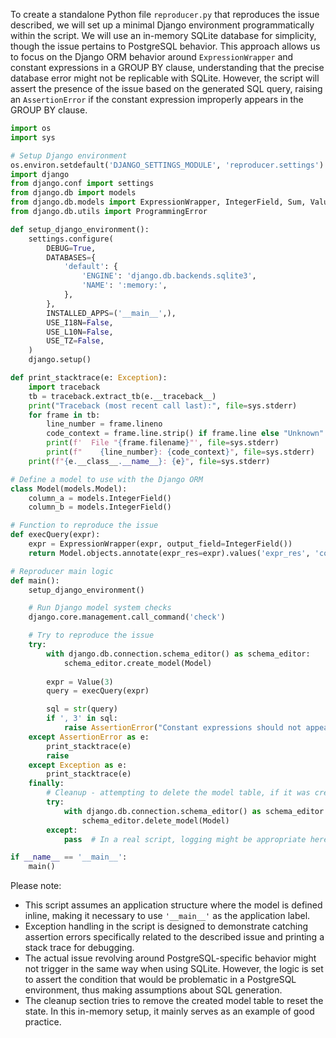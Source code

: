 To create a standalone Python file `reproducer.py` that reproduces the issue described, we will set up a minimal Django environment programmatically within the script. We will use an in-memory SQLite database for simplicity, though the issue pertains to PostgreSQL behavior. This approach allows us to focus on the Django ORM behavior around `ExpressionWrapper` and constant expressions in a GROUP BY clause, understanding that the precise database error might not be replicable with SQLite. However, the script will assert the presence of the issue based on the generated SQL query, raising an `AssertionError` if the constant expression improperly appears in the GROUP BY clause.

```python
import os
import sys

# Setup Django environment
os.environ.setdefault('DJANGO_SETTINGS_MODULE', 'reproducer.settings')
import django
from django.conf import settings
from django.db import models
from django.db.models import ExpressionWrapper, IntegerField, Sum, Value
from django.db.utils import ProgrammingError

def setup_django_environment():
    settings.configure(
        DEBUG=True,
        DATABASES={
            'default': {
                'ENGINE': 'django.db.backends.sqlite3',
                'NAME': ':memory:',
            },
        },
        INSTALLED_APPS=('__main__',),
        USE_I18N=False,
        USE_L10N=False,
        USE_TZ=False,
    )
    django.setup()

def print_stacktrace(e: Exception):
    import traceback
    tb = traceback.extract_tb(e.__traceback__)
    print("Traceback (most recent call last):", file=sys.stderr)
    for frame in tb:
        line_number = frame.lineno
        code_context = frame.line.strip() if frame.line else "Unknown"
        print(f'  File "{frame.filename}"', file=sys.stderr)
        print(f"    {line_number}: {code_context}", file=sys.stderr)
    print(f"{e.__class__.__name__}: {e}", file=sys.stderr)

# Define a model to use with the Django ORM
class Model(models.Model):
    column_a = models.IntegerField()
    column_b = models.IntegerField()

# Function to reproduce the issue
def execQuery(expr):
    expr = ExpressionWrapper(expr, output_field=IntegerField())
    return Model.objects.annotate(expr_res=expr).values('expr_res', 'column_a').annotate(sum=Sum('column_b')).query

# Reproducer main logic
def main():
    setup_django_environment()

    # Run Django model system checks
    django.core.management.call_command('check')

    # Try to reproduce the issue
    try:
        with django.db.connection.schema_editor() as schema_editor:
            schema_editor.create_model(Model)
        
        expr = Value(3)
        query = execQuery(expr)

        sql = str(query)
        if ', 3' in sql:
            raise AssertionError("Constant expressions should not appear in the GROUP BY clause.")
    except AssertionError as e:
        print_stacktrace(e)
        raise
    except Exception as e:
        print_stacktrace(e)
    finally:
        # Cleanup - attempting to delete the model table, if it was created.
        try:
            with django.db.connection.schema_editor() as schema_editor:
                schema_editor.delete_model(Model)
        except:
            pass  # In a real script, logging might be appropriate here.

if __name__ == '__main__':
    main()
```

Please note:
- This script assumes an application structure where the model is defined inline, making it necessary to use `'__main__'` as the application label.
- Exception handling in the script is designed to demonstrate catching assertion errors specifically related to the described issue and printing a stack trace for debugging.
- The actual issue revolving around PostgreSQL-specific behavior might not trigger in the same way when using SQLite. However, the logic is set to assert the condition that would be problematic in a PostgreSQL environment, thus making assumptions about SQL generation.
- The cleanup section tries to remove the created model table to reset the state. In this in-memory setup, it mainly serves as an example of good practice.
